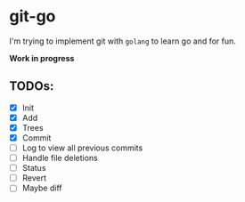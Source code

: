 # git-go


I'm trying to implement git with `golang` to learn go and for fun.

**Work in progress**

## TODOs:
- [x] Init
- [x] Add
- [x] Trees
- [x] Commit
- [ ] Log to view all previous commits
- [ ] Handle file deletions
- [ ] Status
- [ ] Revert
- [ ] Maybe diff
